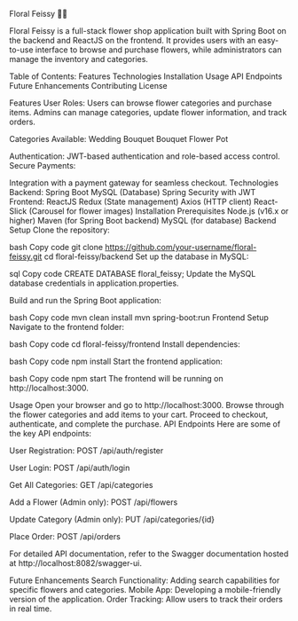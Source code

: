 Floral Feissy 🌸🌸

Floral Feissy is a full-stack flower shop application built with Spring Boot on the backend and ReactJS on the frontend. It provides users with an easy-to-use interface to browse and purchase flowers, while administrators can manage the inventory and categories.


Table of Contents:
Features
Technologies
Installation
Usage
API Endpoints
Future Enhancements
Contributing
License


Features
User Roles:
Users can browse flower categories and purchase items.
Admins can manage categories, update flower information, and track orders.

Categories Available:
Wedding Bouquet
Bouquet
Flower Pot


Authentication:
JWT-based authentication and role-based access control.
Secure Payments:

Integration with a payment gateway for seamless checkout.
Technologies
Backend:
Spring Boot
MySQL (Database)
Spring Security with JWT
Frontend:
ReactJS
Redux (State management)
Axios (HTTP client)
React-Slick (Carousel for flower images)
Installation
Prerequisites
Node.js (v16.x or higher)
Maven (for Spring Boot backend)
MySQL (for database)
Backend Setup
Clone the repository:

bash
Copy code
git clone https://github.com/your-username/floral-feissy.git
cd floral-feissy/backend
Set up the database in MySQL:

sql
Copy code
CREATE DATABASE floral_feissy;
Update the MySQL database credentials in application.properties.

Build and run the Spring Boot application:

bash
Copy code
mvn clean install
mvn spring-boot:run
Frontend Setup
Navigate to the frontend folder:

bash
Copy code
cd floral-feissy/frontend
Install dependencies:

bash
Copy code
npm install
Start the frontend application:

bash
Copy code
npm start
The frontend will be running on http://localhost:3000.

Usage
Open your browser and go to http://localhost:3000.
Browse through the flower categories and add items to your cart.
Proceed to checkout, authenticate, and complete the purchase.
API Endpoints
Here are some of the key API endpoints:

User Registration: POST /api/auth/register

User Login: POST /api/auth/login

Get All Categories: GET /api/categories

Add a Flower (Admin only): POST /api/flowers

Update Category (Admin only): PUT /api/categories/{id}

Place Order: POST /api/orders

For detailed API documentation, refer to the Swagger documentation hosted at http://localhost:8082/swagger-ui.


Future Enhancements
Search Functionality: Adding search capabilities for specific flowers and categories.
Mobile App: Developing a mobile-friendly version of the application.
Order Tracking: Allow users to track their orders in real time.
